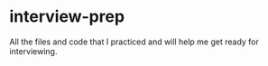 # interview-prep
All the files and code that I practiced and will help me get ready for interviewing. 
